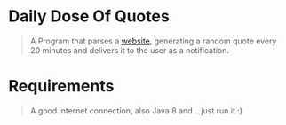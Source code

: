 # Daily Dose Of Quotes

>A Program that parses a [website](https://www.less-real.com/quotes), generating a random quote every 20 minutes and delivers it to the user as a notification.


# Requirements
> A good internet connection, also Java 8 and .. just run it :) 
